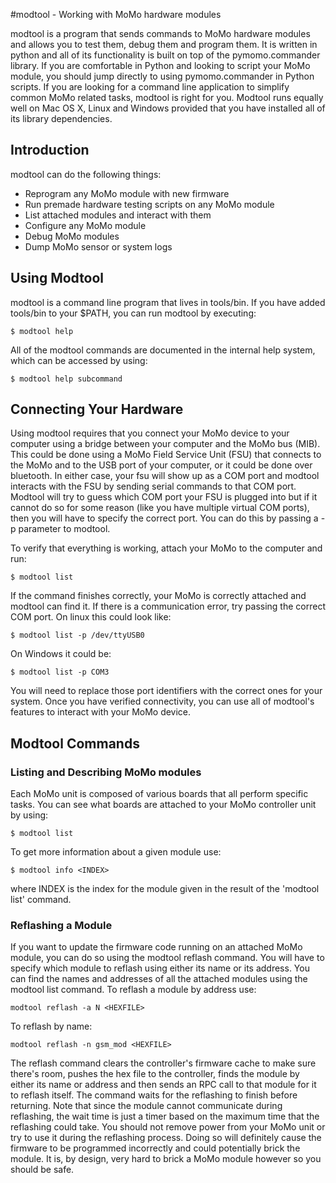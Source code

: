 #modtool - Working with MoMo hardware modules

modtool is a program that sends commands to MoMo hardware modules and allows you to test them, debug them and program them.
It is written in python and all of its functionality is built on top of the pymomo.commander library.  If you are comfortable
in Python and looking to script your MoMo module, you should jump directly to using pymomo.commander in Python scripts.  If
you are looking for a command line application to simplify common MoMo related tasks, modtool is right for you.  Modtool
runs equally well on Mac OS X, Linux and Windows provided that you have installed all of its library dependencies.

## Introduction
modtool can do the following things:
 * Reprogram any MoMo module with new firmware
 * Run premade hardware testing scripts on any MoMo module
 * List attached modules and interact with them
 * Configure any MoMo module
 * Debug MoMo modules
 * Dump MoMo sensor or system logs

## Using Modtool
modtool is a command line program that lives in tools/bin.  If you have added tools/bin to your $PATH, you can run modtool
by executing:

```shell
$ modtool help
```

All of the modtool commands are documented in the internal help system, which can be accessed by using:

```shell
$ modtool help subcommand
```

## Connecting Your Hardware
Using modtool requires that you connect your MoMo device to your computer using a bridge between your computer
and the MoMo bus (MIB).  This could be done using a MoMo Field Service Unit (FSU) that connects to the MoMo and
to the USB port of your computer, or it could be done over bluetooth.  In either case, your fsu will show up as a
COM port and modtool interacts with the FSU by sending serial commands to that COM port.  Modtool will try to guess
which COM port your FSU is plugged into but if it cannot do so for some reason (like you have multiple virtual COM ports),
then you will have to specify the correct port.  You can do this by passing a -p <COM PORT or device file> parameter to
modtool.  

To verify that everything is working, attach your MoMo to the computer and run:
```shell
$ modtool list
```

If the command finishes correctly, your MoMo is correctly attached and modtool can find it.  If there is a communication error,
try passing the correct COM port.  On linux this could look like:
```shell
$ modtool list -p /dev/ttyUSB0
```

On Windows it could be:
```shell
$ modtool list -p COM3
```

You will need to replace those port identifiers with the correct ones for your system.  Once you have verified connectivity, 
you can use all of modtool's features to interact with your MoMo device.

## Modtool Commands

### Listing and Describing MoMo modules
Each MoMo unit is composed of various boards that all perform specific tasks.  You can see what boards are attached to your 
MoMo controller unit by using:
```shell
$ modtool list
```

To get more information about a given module use:
```shell
$ modtool info <INDEX>
````
where INDEX is the index for the module given in the result of the 'modtool list' command.

### Reflashing a Module
If you want to update the firmware code running on an attached MoMo module, you can do so using the modtool reflash command.
You will have to specify which module to reflash using either its name or its address.  You can find the names and addresses
of all the attached modules using the modtool list command.  To reflash a module by address use:
```shell
modtool reflash -a N <HEXFILE>
```

To reflash by name:
```shell
modtool reflash -n gsm_mod <HEXFILE>
```

The reflash command clears the controller's firmware cache to make sure there's room, pushes the hex file to the controller,
finds the module by either its name or address and then sends an RPC call to that module for it to reflash itself.  The command
waits for the reflashing to finish before returning.  Note that since the module cannot communicate during reflashing, the wait
time is just a timer based on the maximum time that the reflashing could take.  You should not remove power from your MoMo unit
or try to use it during the reflashing process.  Doing so will definitely cause the firmware to be programmed incorrectly and
could potentially brick the module.  It is, by design, very hard to brick a MoMo module however so you should be safe.

